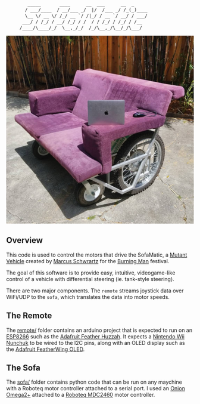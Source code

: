 ~~~
        _____       ____      __  ___      __  _       
       / ___/____  / __/___ _/  |/  /___ _/ /_(_)____  
       \__ \/ __ \/ /_/ __ `/ /|_/ / __ `/ __/ / ___/  
      ___/ / /_/ / __/ /_/ / /  / / /_/ / /_/ / /__    
     /____/\____/_/  \__,_/_/  /_/\__,_/\__/_/\___/    
~~~

![SofaMatic Image](img/sofamatic.jpg)

## Overview

This code is used to control the motors that drive the SofaMatic, a
[Mutant Vehicle](https://burningman.org/event/art-performance/mutant-vehicles/)
created by [Marcus Schwrartz](http://marcus.net/) for the
[Burning Man](http://burningman.org/) festival.

The goal of this software is to provide easy, intuitive, videogame-like
control of a vehicle with differential steering (ie. tank-style steering).

There are two major components.  The `remote` streams joystick data over WiFi/UDP
to the `sofa`, which translates the data into motor speeds.

## The Remote

The [remote/](https://github.com/marcusschwartz/sofamatic/tree/master/remote) folder contains
an arduino project that is expected to run on an [ESP8266](https://en.wikipedia.org/wiki/ESP8266)
such as the [Adafruit Feather Huzzah](https://www.adafruit.com/product/2821).  It expects a
[Nintendo Wii Nunchuk](https://en.wikipedia.org/wiki/Wii_Remote#Nunchuk) to be wired to the
I2C pins, along with an OLED display such as the
[Adafruit FeatherWing OLED](https://www.adafruit.com/product/2900).

## The Sofa

The [sofa/](https://github.com/marcusschwartz/sofamatic/tree/master/sofa) folder contains
python code that can be run on any maychine with a Roboteq motor controller attached to
a serial port.  I used an [Onion Omega2+](https://onion.io/omega2/) attached to a
[Roboteq MDC2460](https://www.roboteq.com/index.php/component/virtuemart/313/mdc2460-274-detail?Itemid=970)
 motor controller.
